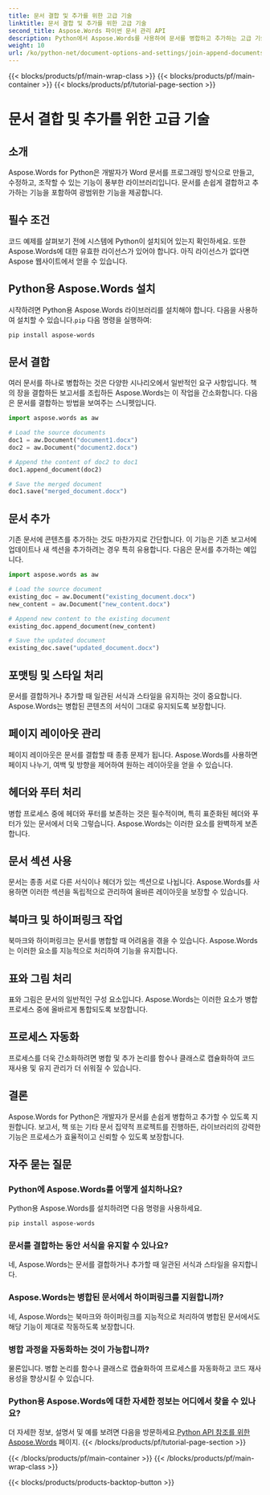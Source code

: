 ```yaml
---
title: 문서 결합 및 추가를 위한 고급 기술
linktitle: 문서 결합 및 추가를 위한 고급 기술
second_title: Aspose.Words 파이썬 문서 관리 API
description: Python에서 Aspose.Words를 사용하여 문서를 병합하고 추가하는 고급 기술을 배우세요. 코드 예제가 있는 단계별 가이드.
weight: 10
url: /ko/python-net/document-options-and-settings/join-append-documents/
---
```


{{< blocks/products/pf/main-wrap-class >}}
{{< blocks/products/pf/main-container >}}
{{< blocks/products/pf/tutorial-page-section >}}

# 문서 결합 및 추가를 위한 고급 기술


## 소개

Aspose.Words for Python은 개발자가 Word 문서를 프로그래밍 방식으로 만들고, 수정하고, 조작할 수 있는 기능이 풍부한 라이브러리입니다. 문서를 손쉽게 결합하고 추가하는 기능을 포함하여 광범위한 기능을 제공합니다.

## 필수 조건

코드 예제를 살펴보기 전에 시스템에 Python이 설치되어 있는지 확인하세요. 또한 Aspose.Words에 대한 유효한 라이선스가 있어야 합니다. 아직 라이선스가 없다면 Aspose 웹사이트에서 얻을 수 있습니다.

## Python용 Aspose.Words 설치

 시작하려면 Python용 Aspose.Words 라이브러리를 설치해야 합니다. 다음을 사용하여 설치할 수 있습니다.`pip` 다음 명령을 실행하여:

```bash
pip install aspose-words
```

## 문서 결합

여러 문서를 하나로 병합하는 것은 다양한 시나리오에서 일반적인 요구 사항입니다. 책의 장을 결합하든 보고서를 조립하든 Aspose.Words는 이 작업을 간소화합니다. 다음은 문서를 결합하는 방법을 보여주는 스니펫입니다.

```python
import aspose.words as aw

# Load the source documents
doc1 = aw.Document("document1.docx")
doc2 = aw.Document("document2.docx")

# Append the content of doc2 to doc1
doc1.append_document(doc2)

# Save the merged document
doc1.save("merged_document.docx")
```

## 문서 추가

기존 문서에 콘텐츠를 추가하는 것도 마찬가지로 간단합니다. 이 기능은 기존 보고서에 업데이트나 새 섹션을 추가하려는 경우 특히 유용합니다. 다음은 문서를 추가하는 예입니다.

```python
import aspose.words as aw

# Load the source document
existing_doc = aw.Document("existing_document.docx")
new_content = aw.Document("new_content.docx")

# Append new content to the existing document
existing_doc.append_document(new_content)

# Save the updated document
existing_doc.save("updated_document.docx")
```

## 포맷팅 및 스타일 처리

문서를 결합하거나 추가할 때 일관된 서식과 스타일을 유지하는 것이 중요합니다. Aspose.Words는 병합된 콘텐츠의 서식이 그대로 유지되도록 보장합니다.

## 페이지 레이아웃 관리

페이지 레이아웃은 문서를 결합할 때 종종 문제가 됩니다. Aspose.Words를 사용하면 페이지 나누기, 여백 및 방향을 제어하여 원하는 레이아웃을 얻을 수 있습니다.

## 헤더와 푸터 처리

병합 프로세스 중에 헤더와 푸터를 보존하는 것은 필수적이며, 특히 표준화된 헤더와 푸터가 있는 문서에서 더욱 그렇습니다. Aspose.Words는 이러한 요소를 완벽하게 보존합니다.

## 문서 섹션 사용

문서는 종종 서로 다른 서식이나 헤더가 있는 섹션으로 나뉩니다. Aspose.Words를 사용하면 이러한 섹션을 독립적으로 관리하여 올바른 레이아웃을 보장할 수 있습니다.

## 북마크 및 하이퍼링크 작업

북마크와 하이퍼링크는 문서를 병합할 때 어려움을 겪을 수 있습니다. Aspose.Words는 이러한 요소를 지능적으로 처리하여 기능을 유지합니다.

## 표와 그림 처리

표와 그림은 문서의 일반적인 구성 요소입니다. Aspose.Words는 이러한 요소가 병합 프로세스 중에 올바르게 통합되도록 보장합니다.

## 프로세스 자동화

프로세스를 더욱 간소화하려면 병합 및 추가 논리를 함수나 클래스로 캡슐화하여 코드 재사용 및 유지 관리가 더 쉬워질 수 있습니다.

## 결론

Aspose.Words for Python은 개발자가 문서를 손쉽게 병합하고 추가할 수 있도록 지원합니다. 보고서, 책 또는 기타 문서 집약적 프로젝트를 진행하든, 라이브러리의 강력한 기능은 프로세스가 효율적이고 신뢰할 수 있도록 보장합니다.

## 자주 묻는 질문

### Python에 Aspose.Words를 어떻게 설치하나요?

Python용 Aspose.Words를 설치하려면 다음 명령을 사용하세요.

```bash
pip install aspose-words
```

### 문서를 결합하는 동안 서식을 유지할 수 있나요?

네, Aspose.Words는 문서를 결합하거나 추가할 때 일관된 서식과 스타일을 유지합니다.

### Aspose.Words는 병합된 문서에서 하이퍼링크를 지원합니까?

네, Aspose.Words는 북마크와 하이퍼링크를 지능적으로 처리하여 병합된 문서에서도 해당 기능이 제대로 작동하도록 보장합니다.

### 병합 과정을 자동화하는 것이 가능합니까?

물론입니다. 병합 논리를 함수나 클래스로 캡슐화하여 프로세스를 자동화하고 코드 재사용성을 향상시킬 수 있습니다.

### Python용 Aspose.Words에 대한 자세한 정보는 어디에서 찾을 수 있나요?

 더 자세한 정보, 설명서 및 예를 보려면 다음을 방문하세요.[Python API 참조를 위한 Aspose.Words](https://reference.aspose.com/words/python-net/) 페이지.
{{< /blocks/products/pf/tutorial-page-section >}}

{{< /blocks/products/pf/main-container >}}
{{< /blocks/products/pf/main-wrap-class >}}

{{< blocks/products/products-backtop-button >}}

